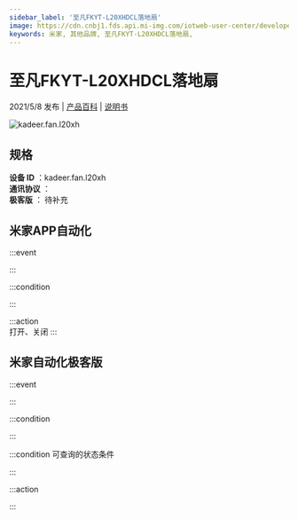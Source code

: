 ```yaml
---
sidebar_label: '至凡FKYT-L20XHDCL落地扇'
image: https://cdn.cnbj1.fds.api.mi-img.com/iotweb-user-center/developer_1678870953786jMT3vZiT.png?GalaxyAccessKeyId=AKVGLQWBOVIRQ3XLEW&Expires=9223372036854775807&Signature=Nbn5skGJAvabmjrIW1LY5PRYGNU=
keywords: 米家, 其他品牌, 至凡FKYT-L20XHDCL落地扇, 
---
```

# 至凡FKYT-L20XHDCL落地扇

2021/5/8 发布 | [产品百科](https://home.mi.com/webapp/content/baike/product/index.html?model=kadeer.fan.l20xh/) | [说明书](https://home.mi.com/views/introduction.html?model=kadeer.fan.l20xh&region=cn)

![kadeer.fan.l20xh](https://cdn.cnbj1.fds.api.mi-img.com/iotweb-user-center/developer_1678870953786jMT3vZiT.png?GalaxyAccessKeyId=AKVGLQWBOVIRQ3XLEW&Expires=9223372036854775807&Signature=Nbn5skGJAvabmjrIW1LY5PRYGNU=)

## 规格  
> 
**设备 ID** ：kadeer.fan.l20xh  
**通讯协议** ：  
**极客版**  ： 待补充 


## 米家APP自动化  

:::event  

:::

:::condition  

:::

:::action   
打开、关闭
:::

## 米家自动化极客版  

:::event  

:::

:::condition  

:::

:::condition 可查询的状态条件  

:::

:::action  

:::

        
